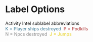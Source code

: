 # Label Options

Activity Intel sublabel abbreviations<br><span style="color:#437c97">K = Player ships destroyed</span>&nbsp;&nbsp;<span style="color:#ac2d2d">P = Podkills</span><br><span style="color:#888888">N = Npcs destroyed</span>&nbsp;&nbsp;<span style="color:#e6cf18">J = Jumps</span>
<!--stackedit_data:
eyJoaXN0b3J5IjpbMTg2NTgxMjQ3LDE2NTU2Mzg1OTldfQ==
-->